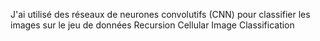 J'ai utilisé des réseaux de neurones convolutifs (CNN) pour classifier les images sur le jeu de données Recursion Cellular Image Classification
